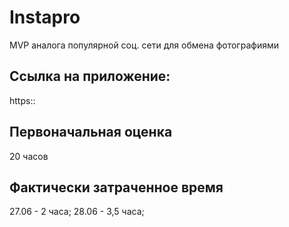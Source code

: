 # Instapro

MVP аналога популярной соц. сети для обмена фотографиями

## Ссылка на приложение:

https::

## Первоначальная оценка

 20 часов

## Фактически затраченное время

27.06 - 2 часа;
28.06  - 3,5 часа;
